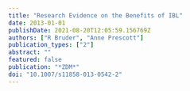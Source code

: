```yaml
---
title: "Research Evidence on the Benefits of IBL"
date: 2013-01-01
publishDate: 2021-08-20T12:05:59.156769Z
authors: ["R Bruder", "Anne Prescott"]
publication_types: ["2"]
abstract: ""
featured: false
publication: "*ZDM*"
doi: "10.1007/s11858-013-0542-2"
---
```


